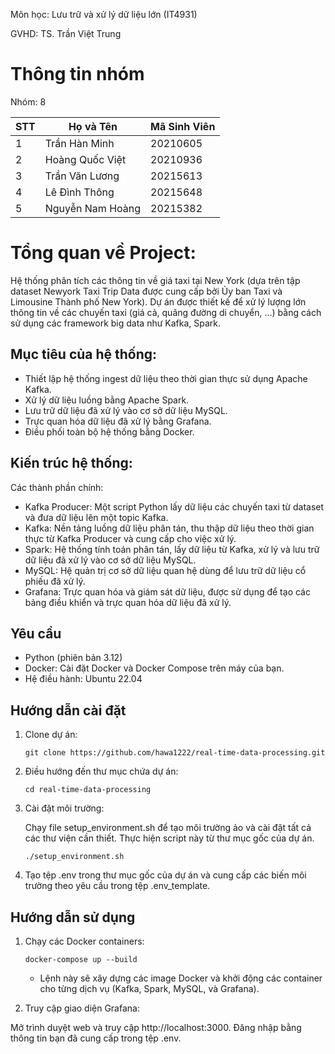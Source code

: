 Môn học: Lưu trữ và xử lý dữ liệu lớn (IT4931)

GVHD: TS. Trần Việt Trung

# Thông tin nhóm
Nhóm: 8

| STT | Họ và Tên           | Mã Sinh Viên | 
|-----|---------------------|--------------|
| 1   | Trần Hàn Minh       | 20210605     | 
| 2   | Hoàng Quốc Việt     | 20210936     | 
| 3   | Trần Văn Lương      | 20215613     | 
| 4   | Lê Đình Thông       | 20215648     | 
| 5   | Nguyễn Nam Hoàng    | 20215382     | 

# Tổng quan về Project: 

Hệ thống phân tích các thông tin về giá taxi tại New York (dựa trên tập dataset Newyork Taxi Trip Data được cung cấp bởi  Ủy ban Taxi và Limousine Thành phố New York). Dự án được thiết kế để xử lý lượng lớn thông tin về các chuyến taxi (giá cả, quãng đường di chuyển, ...) bằng cách sử dụng các framework big data như Kafka, Spark.

## Mục tiêu của hệ thống:

  - Thiết lập hệ thống ingest dữ liệu theo thời gian thực sử dụng Apache Kafka.
  - Xử lý dữ liệu luồng bằng Apache Spark.
  - Lưu trữ dữ liệu đã xử lý vào cơ sở dữ liệu MySQL.
  - Trực quan hóa dữ liệu đã xử lý bằng Grafana.
  - Điều phối toàn bộ hệ thống bằng Docker.

## Kiến trúc hệ thống:

Các thành phần chính:

  - Kafka Producer: Một script Python lấy dữ liệu các chuyến taxi từ dataset và đưa dữ liệu lên một topic Kafka.
  - Kafka: Nền tảng luồng dữ liệu phân tán, thu thập dữ liệu theo thời gian thực từ Kafka Producer và cung cấp cho việc xử lý.
  - Spark: Hệ thống tính toán phân tán, lấy dữ liệu từ Kafka, xử lý và lưu trữ dữ liệu đã xử lý vào cơ sở dữ liệu MySQL.
  - MySQL: Hệ quản trị cơ sở dữ liệu quan hệ dùng để lưu trữ dữ liệu cổ phiếu đã xử lý.
  - Grafana: Trực quan hóa và giám sát dữ liệu, được sử dụng để tạo các bảng điều khiển và trực quan hóa dữ liệu đã xử lý.

## Yêu cầu

  - Python (phiên bản 3.12)
  - Docker: Cài đặt Docker và Docker Compose trên máy của bạn.
  - Hệ điều hành: Ubuntu 22.04

## Hướng dẫn cài đặt

1. Clone dự án:
   ```
   git clone https://github.com/hawa1222/real-time-data-processing.git
   ```

2. Điều hướng đến thư mục chứa dự án:
   ```
   cd real-time-data-processing
   ```

3. Cài đặt môi trường:

   Chạy file setup_environment.sh để tạo môi trường ảo và cài đặt tất cả các thư viện cần thiết. Thực hiện script này từ thư mục gốc của dự án.
   
   ```
   ./setup_environment.sh
   ```

4. Tạo tệp .env trong thư mục gốc của dự án và cung cấp các biến môi trường theo yêu cầu trong tệp .env_template.

## Hướng dẫn sử dụng

1. Chạy các Docker containers:
   ```
   docker-compose up --build
   ```

   - Lệnh này sẽ xây dựng các image Docker và khởi động các container cho từng dịch vụ (Kafka, Spark, MySQL, và Grafana).

2. Truy cập giao diện Grafana:

  Mở trình duyệt web và truy cập http://localhost:3000. Đăng nhập bằng thông tin bạn đã cung cấp trong tệp .env.

